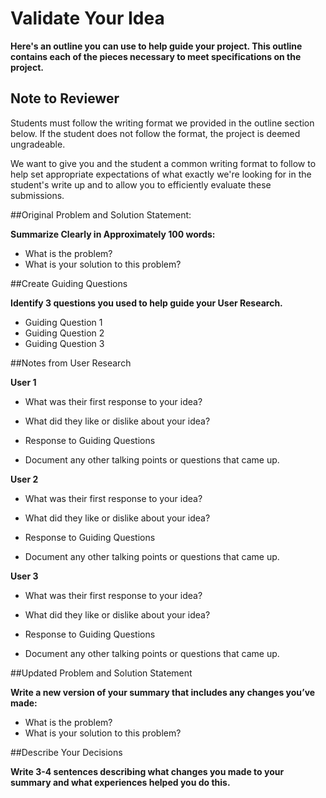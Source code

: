 # Validate Your Idea

**Here's an outline you can use to help guide your project.  This outline contains each of the pieces necessary to meet specifications on the project.**

## Note to Reviewer

Students must follow the writing format we provided in the outline section below. If the student does not follow the format, the project is deemed ungradeable.

We want to give you and the student a common writing format to follow to help set appropriate expectations of what exactly we're looking for in the student's write up and to allow you to efficiently evaluate these submissions.

##Original Problem and Solution Statement:

**Summarize Clearly in Approximately 100 words:**

* What is the problem? 
* What is your solution to this problem?

##Create Guiding Questions

**Identify 3 questions you used to help guide your User Research.**

* Guiding Question 1
* Guiding Question 2
* Guiding Question 3

##Notes from User Research

**User 1**

* What was their first response to your idea?

* What did they like or dislike about your idea?

* Response to Guiding Questions

* Document any other talking points or questions that came up.

**User 2**

* What was their first response to your idea?

* What did they like or dislike about your idea?

* Response to Guiding Questions

* Document any other talking points or questions that came up.

**User 3**

* What was their first response to your idea?

* What did they like or dislike about your idea?

* Response to Guiding Questions

* Document any other talking points or questions that came up.

##Updated Problem and Solution Statement

**Write a new version of your summary that includes any changes you’ve made:**

* What is the problem?
* What is your solution to this problem?

##Describe Your Decisions

**Write 3-4 sentences describing what changes you made to your summary and what experiences helped you do this.**


